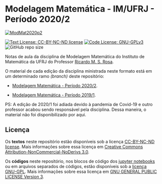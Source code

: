 # Modelagem Matemática - IM/UFRJ - Período 2020/2

[![ModMat2020p2](https://img.shields.io/badge/ModMat-2020p2-orange)](https://github.com/rmsrosa/modelagem_matematica/tree/modmat2020p2)

[![Text License: CC-BY-NC-ND license](https://img.shields.io/badge/Text%20License-CC--BY--NC--ND-yellow.svg)](https://opensource.org/licenses/MIT) [![Code License: GNU-GPLv3](https://img.shields.io/badge/Code%20License-GNU--GPLv3-yellow.svg)](https://www.gnu.org/licenses/gpl.html) ![GitHub repo size](https://img.shields.io/github/repo-size/rmsrosa/nbbinder)

Notas de aula da disciplina de Modelagem Matemática do Instituto de Matemática da UFRJ do Professor [Ricardo M. S. Rosa](http://www.im.ufrj.br/rrosa/).

O material de cada edição da disciplina ministrada neste formato está em um determinado ramo *(branch)* deste repositório:

* [Modelagem Matemática - Período 2020/2](https://github.com/rmsrosa/modelagem_matematica/tree/modmat2020p2).

* [Modelagem Matemática - Período 2019/1](https://github.com/rmsrosa/modelagem_matematica/tree/modmat2019p1).

PS: A edição de 2020/1 foi adiada devido à pandemia de Covid-19 e outro professor acabou sendo responsável pela disciplina. Dessa maneira, o material não foi disponibilizado por aqui.

## Licença

Os **textos** neste repositório estão disponíveis sob a licença [CC-BY-NC-ND license](LICENSE-TEXT). Mais informações sobre essa licença em [Creative Commons Attribution-NonCommercial-NoDerivs 3.0](https://creativecommons.org/licenses/by-nc-nd/3.0/us/legalcode).

Os **códigos** neste repositório, nos blocos de código dos [jupyter notebooks](https://jupyter.org/) ou em arquivos separados de códigos, estão disponíveis sob a [licença GNU-GPL](LICENSE-CODE). Mais informações sobre essa licença em [GNU GENERAL PUBLIC LICENSE Version 3](https://www.gnu.org/licenses/gpl.html).
